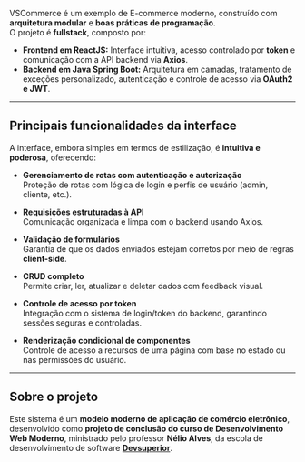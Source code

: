 VSCommerce é um exemplo de E-commerce moderno, construído com **arquitetura modular** e **boas práticas de programação**.  
O projeto é **fullstack**, composto por:

- **Frontend em ReactJS:** Interface intuitiva, acesso controlado por **token** e comunicação com a API backend via **Axios**.  
- **Backend em Java Spring Boot:** Arquitetura em camadas, tratamento de exceções personalizado, autenticação e controle de acesso via **OAuth2 e JWT**.

---

## **Principais funcionalidades da interface**
A interface, embora simples em termos de estilização, é **intuitiva e poderosa**, oferecendo:

- **Gerenciamento de rotas com autenticação e autorização**  
  Proteção de rotas com lógica de login e perfis de usuário (admin, cliente, etc.).

- **Requisições estruturadas à API**  
  Comunicação organizada e limpa com o backend usando Axios.

- **Validação de formulários**  
  Garantia de que os dados enviados estejam corretos por meio de regras **client-side**.

- **CRUD completo**  
  Permite criar, ler, atualizar e deletar dados com feedback visual.

- **Controle de acesso por token**  
  Integração com o sistema de login/token do backend, garantindo sessões seguras e controladas.

- **Renderização condicional de componentes**  
  Controle de acesso a recursos de uma página com base no estado ou nas permissões do usuário.

---

## **Sobre o projeto**
Este sistema é um **modelo moderno de aplicação de comércio eletrônico**, desenvolvido como **projeto de conclusão do curso de Desenvolvimento Web Moderno**, ministrado pelo professor **Nélio Alves**, da escola de desenvolvimento de software [**Devsuperior**](https://devsuperior.com.br/).
